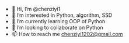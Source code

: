 - 👋 Hi, I’m @chenziyi1
- 👀 I’m interested in Python, algorithm, SSD 
- 🌱 I’m currently learning OOP of Python
- 💞️ I’m looking to collaborate on Python
- 📫 How to reach me chenziyi1202@gmail.com

<!---
chenziyi1/chenziyi1 is a ✨ special ✨ repository because its `README.md` (this file) appears on your GitHub profile.
You can click the Preview link to take a look at your changes.
--->
